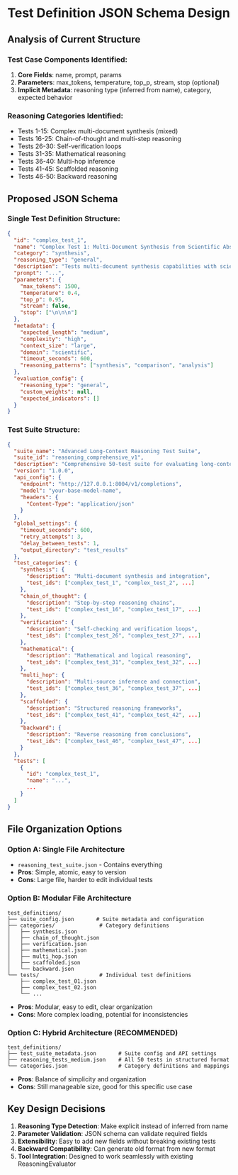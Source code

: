 # Test Definition JSON Schema Design

## Analysis of Current Structure

### Test Case Components Identified:
1. **Core Fields**: name, prompt, params
2. **Parameters**: max_tokens, temperature, top_p, stream, stop (optional)
3. **Implicit Metadata**: reasoning type (inferred from name), category, expected behavior

### Reasoning Categories Identified:
- Tests 1-15: Complex multi-document synthesis (mixed)
- Tests 16-25: Chain-of-thought and multi-step reasoning
- Tests 26-30: Self-verification loops
- Tests 31-35: Mathematical reasoning
- Tests 36-40: Multi-hop inference
- Tests 41-45: Scaffolded reasoning
- Tests 46-50: Backward reasoning

## Proposed JSON Schema

### Single Test Definition Structure:
```json
{
  "id": "complex_test_1",
  "name": "Complex Test 1: Multi-Document Synthesis from Scientific Abstracts",
  "category": "synthesis",
  "reasoning_type": "general",
  "description": "Tests multi-document synthesis capabilities with scientific abstracts",
  "prompt": "...",
  "parameters": {
    "max_tokens": 1500,
    "temperature": 0.4,
    "top_p": 0.95,
    "stream": false,
    "stop": ["\n\n\n"]
  },
  "metadata": {
    "expected_length": "medium",
    "complexity": "high",
    "context_size": "large",
    "domain": "scientific",
    "timeout_seconds": 600,
    "reasoning_patterns": ["synthesis", "comparison", "analysis"]
  },
  "evaluation_config": {
    "reasoning_type": "general",
    "custom_weights": null,
    "expected_indicators": []
  }
}
```

### Test Suite Structure:
```json
{
  "suite_name": "Advanced Long-Context Reasoning Test Suite",
  "suite_id": "reasoning_comprehensive_v1",
  "description": "Comprehensive 50-test suite for evaluating long-context reasoning capabilities",
  "version": "1.0.0",
  "api_config": {
    "endpoint": "http://127.0.0.1:8004/v1/completions",
    "model": "your-base-model-name",
    "headers": {
      "Content-Type": "application/json"
    }
  },
  "global_settings": {
    "timeout_seconds": 600,
    "retry_attempts": 3,
    "delay_between_tests": 1,
    "output_directory": "test_results"
  },
  "test_categories": {
    "synthesis": {
      "description": "Multi-document synthesis and integration",
      "test_ids": ["complex_test_1", "complex_test_2", ...]
    },
    "chain_of_thought": {
      "description": "Step-by-step reasoning chains", 
      "test_ids": ["complex_test_16", "complex_test_17", ...]
    },
    "verification": {
      "description": "Self-checking and verification loops",
      "test_ids": ["complex_test_26", "complex_test_27", ...]
    },
    "mathematical": {
      "description": "Mathematical and logical reasoning",
      "test_ids": ["complex_test_31", "complex_test_32", ...]
    },
    "multi_hop": {
      "description": "Multi-source inference and connection",
      "test_ids": ["complex_test_36", "complex_test_37", ...]
    },
    "scaffolded": {
      "description": "Structured reasoning frameworks",
      "test_ids": ["complex_test_41", "complex_test_42", ...]
    },
    "backward": {
      "description": "Reverse reasoning from conclusions",
      "test_ids": ["complex_test_46", "complex_test_47", ...]
    }
  },
  "tests": [
    {
      "id": "complex_test_1",
      "name": "...",
      ...
    }
  ]
}
```

## File Organization Options

### Option A: Single File Architecture
- `reasoning_test_suite.json` - Contains everything
- **Pros**: Simple, atomic, easy to version
- **Cons**: Large file, harder to edit individual tests

### Option B: Modular File Architecture  
```
test_definitions/
├── suite_config.json       # Suite metadata and configuration
├── categories/              # Category definitions
│   ├── synthesis.json
│   ├── chain_of_thought.json
│   ├── verification.json
│   ├── mathematical.json
│   ├── multi_hop.json
│   ├── scaffolded.json
│   └── backward.json
└── tests/                   # Individual test definitions
    ├── complex_test_01.json
    ├── complex_test_02.json
    └── ...
```
- **Pros**: Modular, easy to edit, clear organization
- **Cons**: More complex loading, potential for inconsistencies

### Option C: Hybrid Architecture (RECOMMENDED)
```
test_definitions/
├── test_suite_metadata.json       # Suite config and API settings
├── reasoning_tests_medium.json    # All 50 tests in structured format
└── categories.json                # Category definitions and mappings
```
- **Pros**: Balance of simplicity and organization
- **Cons**: Still manageable size, good for this specific use case

## Key Design Decisions

1. **Reasoning Type Detection**: Make explicit instead of inferred from name
2. **Parameter Validation**: JSON schema can validate required fields
3. **Extensibility**: Easy to add new fields without breaking existing tests
4. **Backward Compatibility**: Can generate old format from new format
5. **Tool Integration**: Designed to work seamlessly with existing ReasoningEvaluator